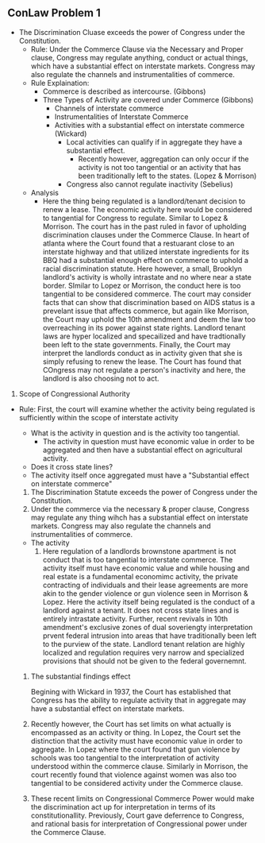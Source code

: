 ## ConLaw Problem 1

- The Discrimination Cluase exceeds the power of Congress under the Constitution.
  - Rule: Under the Commerce Clause via the Necessary and Proper clause, Congress may regulate anything, conduct or actual things, which have a substantial effect on interstate markets. Congress may also regulate the channels and instrumentalities of commerce.
  - Rule Explaination:
    - Commerce is described as intercourse. (Gibbons)
    - Three Types of Activity are covered under Commerce (Gibbons)
      - Channels of interstate commerce
      - Instrumentalities of Interstate Commerce
      - Activities with a substantial effect on interstate commerce (Wickard)
        - Local activities can qualify if in aggregate they have a substantial effect.
          - Recently however, aggregation can only occur if the activity is not too tangential or an activity that has been traditionally left to the states. (Lopez & Morrison)
        - Congress also cannot regulate inactivity (Sebelius)
  - Analysis
    - Here the thing being regulated is a landlord/tenant decision to renew a lease. The economic activity here would be considered to tangential for Congress to regulate. Similar to Lopez & Morrison. The court has in the past ruled in favor of upholding discrimination clauses under the Commerce Clause. In heart of atlanta where the Court found that a restuarant close to an interstate highway and that utilized interstate ingredients for its BBQ had a substantial enough effect on commerce to uphold a racial discrimination statute. Here however, a small, Brooklyn landlord's activity is wholly intrastate and no where near a state border. SImilar to Lopez or Morrison, the conduct here is too tangential to be considered commerce. The court may consider facts that can show that discrimination based on AIDS status is a prevelant issue that affects commerce, but again like Morrison, the Court may uphold the 10th amendment and deem the law too overreaching in its power against state rights. Landlord tenant laws are hyper localized and specailized and have tradtionally been left to the state governments. Finally, the Court may interpret the landlords conduct as in activity given that she is simply refusing to renew the lease. The Court has found that COngress may not regulate a person's inactivity and here, the landlord is also choosing not to act.





1. Scope of Congressional Authority

- Rule: First, the court will examine whether the activity being regulated is sufficiently within the scope of interstate activity
  - What is the activity in question and is the activity too tangential.
    - The activity in question must have economic value in order to be aggregated and then have a substantial effect on agricultural activity.
  - Does it cross state lines?
  - The activity itself once aggregated must have a "Substantial effect on interstate commerce"

  1. The Discrimination Statute exceeds the power of Congress under the Constitution.
    1. Under the commerce via the necessary & proper clause, Congress may regulate any thing wihch has a substantial effect on interstate markets. Congress may also regulate the channels and instrumentalities of commerce.
    - The activity
      1. Here regulation of a landlords brownstone apartment is not conduct that is too tangential to interstate commerce. The activity itself must have economic value and while housing and real estate is a fundamental economimc activity, the private contracting of individuals and their lease agreements are more akin to the gender violence or gun violence seen in Morrison & Lopez. Here the activity itself being regulated is the conduct of a landlord against a tenant. It does not cross state lines and is entirely intrastate activity. Further, recent revivals in 10th amendment's exclusive zones of dual soveriengty interpretation prvent federal intrusion into areas that have traditionally been left to the purview of the state. Landlord tenant relation are highly localized and regulation requires very narrow and specialized provisions that should not be given to the federal governemnt.
    1. The substantial findings effect

       Begining with Wickard in 1937, the Court has established that Congress has the ability to regulate activity that in aggregate may have a substantial effect on interstate markets.
    3. Recently however, the Court has set limits on what actually is encompassed as an activity or thing. In Lopez, the Court set the distinction that the activity must have economic value in order to aggregate. In Lopez where the court found that gun violence by schools was too tangential to the interpretation of activity understood within the commerce clause. Similarly in Morrison, the court recently found that violence against women was also too tangential to be considered activity under the Commerce clause.
  1. These recent limits on Congressional Commerce Power would make the discrimination act up for interpretation in terms of its constitutionallity. Previously, Court gave deferrence to Congress, and rational basis for interpretation of Congressional power under the Commerce Clause.

